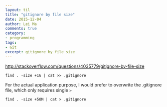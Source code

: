 ```yaml
---
layout: til
title: "gitignore by file size"
date: 2015-12-04
author: Lei Ma
comments: true
category:
- programming
tags:
- Git
excerpt: gitignore by file size
---
```


http://stackoverflow.com/questions/4035779/gitignore-by-file-size


```
find . -size +1G | cat >> .gitignore
```

For the actual application purpose, I would prefer to overwrite the .gitignore file, which only requires single `>`

```
find . -size +50M | cat > .gitignore
```

